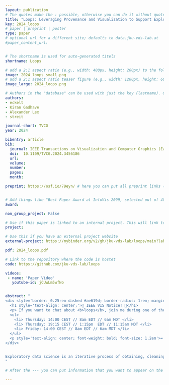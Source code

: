 ```yaml
---
layout: publication
# The quotes make the : possible, otherwise you can do it without quotes
title: "Loops: Leveraging Provenance and Visualization to Support Exploratory Data Analysis in Notebooks"
key: 2024_loops
# paper | preprint | poster
type: paper
# optional url for a different site; defaults to data.jku-vds-lab.at
#paper_content_url: 


# The shortname is used for auto-generated titels
shortname: Loops

# add a 2:1 aspect ratio (e.g., width: 400px, height: 200px) to the folder /assets/images/papers/
image: 2024_loops_small.png
# add a 2:1 aspect ratio teaser figure (e.g., width: 1200px, height: 600px) to the folder /assets/images/papers/
image_large: 2024_loops.png

# Authors in the "database" can be used with just the key (lastname). Others can be written properly.
authors:
- eckelt
- Kiran Gadhave
- Alexander Lex
- streit

journal-short: TVCG
year: 2024

bibentry: article
bib:
  journal: IEEE Transactions on Visualization and Computer Graphics (Early Access)
  doi:  10.1109/TVCG.2024.3456186
  url: 
  volume: 
  number: 
  pages: 
  month:

preprint: https://osf.io/79eyn/ # here you can put all preprint links (arxiv.org, osf.io,...)


# Add things like "Best Paper Award at InfoVis 2099, selected out of 4000 submissions"
award:

non_group_project: False

# Use if this paper is linked to an internal project. This will link to the project site
project: 

# Use this if you have an external project website
external-project: https://mybinder.org/v2/gh/jku-vds-lab/loops/main?labpath=notebooks

pdf: 2024_loops.pdf

# Link to the repository where the code is hostet
code: https://github.com/jku-vds-lab/loops

videos:
 - name: 'Paper Video'
   youtube-id: jCUwLm5wfNo


abstract: "
<div style='border: 0.25rem dashed #ae619d; border-radius: 1rem; margin: 2rem 5rem; padding: 1rem'>
  <h1 style='text-align: center;'>🌴 IEEE VIS Notice! 🐊</h1>
  <p> If you want to chat about <b>loops</b>, join me during one of the coffee breaks:</p>
  <ul>
    <li> Thursday: 14:00 CEST // 8am EDT // 6am MDT </li>
    <li> Thursday: 19:15 CEST // 1:15pm  EDT // 11:15am MDT </li>
    <li> Friday: 14:00 CEST // 8am EDT // 6am MDT </li>
  </ul>
  <p style='text-align: center; font-weight: bold; font-size: 1.2em'>➡️ <a href='https://jku.zoom.us/j/95360086865?pwd=OrslsMaWBbWvNiqem80YT4chyMVby8.1' >Zoom Meeting</a> ⬅️</p>
</div>


Exploratory data science is an iterative process of obtaining, cleaning, profiling, analyzing, and interpreting data. This cyclical way of working creates challenges within the linear structure of computational notebooks, leading to issues with code quality, recall, and reproducibility. To remedy this, we present Loops, a set of visual support techniques for iterative and exploratory data analysis in computational notebooks. Loops leverages provenance information to visualize the impact of changes made within a notebook. In visualizations of the notebook provenance, we trace the evolution of the notebook over time and highlight differences between versions. Loops visualizes the provenance of code, markdown, tables, visualizations, and images and their respective differences. Analysts can explore these differences in detail in a separate view. Loops not only makes the analysis process transparent but also supports analysts in their data science work by showing the effects of changes and facilitating comparison of multiple versions. We demonstrate our approach's utility and potential impact in two use cases and feedback from notebook users from various backgrounds. This paper and all supplemental materials are available at https://osf.io/79eyn.
"

# After the --- you can put information that you want to appear on the website using markdown formatting or HTML. A good example are acknowledgements, extra references, an erratum, etc.

---
```

